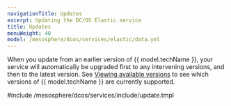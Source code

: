 ```yaml
---
navigationTitle: Updates
excerpt: Updating the DC/OS Elastic service
title: Updates
menuWeight: 40
model: /mesosphere/dcos/services/elastic/data.yml
---
```


When you update from an earlier version of {{ model.techName }}, your service will automatically be upgraded first to any intervening versions, and then to the latest version. See [Viewing available versions](/mesosphere/dcos/services/elastic/3.2.0-7.9.3/updates/#viewing-available-versions) to see which versions of {{ model.techName }} are currently supported.

#include /mesosphere/dcos/services/include/update.tmpl
